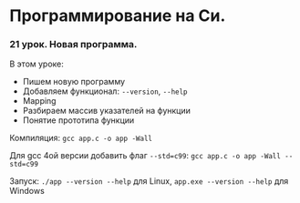 # Программирование на Си.

### 21 урок. Новая программа.

В этом уроке:

* Пишем новую программу
* Добавляем функционал: `--version`, `--help`
* Mapping
* Разбираем массив указателей на функции
* Понятие прототипа функции

Компиляция: `gcc app.c -o app -Wall`

Для gcc 4ой версии добавить флаг `--std=c99`: `gcc app.c -o app -Wall --std=c99`

Запуск: `./app --version --help` для Linux, `app.exe --version --help` для Windows